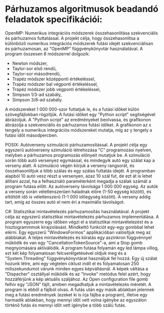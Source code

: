 # Párhuzamos algoritmusok beadandó feladatok specifikációi:

OpenMP: Numerikus integrációs módszerek összehasonlítása szekvenciális és párhuzamos futtatással. A projekt célja, hogy összehasonlítsa a különböző numerikus integrációs módszerek futási idejét szekvenciálisan és párhuzamosan, az "OpenMP" függvénykönyvtár használatával.
A program összesen 8 módszerrel dolgozik:
- Newton módszer,
- Taylor-sor első rendű,
- Taylor-sor másodrendű,
- Trapéz módszer középponti értékeléssel,
- Trapéz módszer bal végponti értékeléssel,
- Trapéz módszer jobb végponti értékeléssel,
- Simpson 1/3-ad szabály,
- Simpson 3/8-ad szabály.

A módszereket 1 000 000-szor futtatjuk le, és a futási időket külön szövegfájlokban rögzítjük. A futási időket egy "Python script" segítségével ábrázoljuk. A "Python script" az eredményeket beolvassa, és grafikonon ábrázolja a szekvenciális és párhuzamos futási időket. A grafikonon az x tengely a numerikus integrációs módszereket mutatja, míg az y tengely a futási időt másodpercben.

POSIX: Autóverseny szimuláció párhuzamosítással. A projekt célja egy egyszerű autóverseny szimuláció létrehozása "C" programozási nyelven, melyben a párhuzamos programozás előnyeit mutatjuk be. A szimuláció során több autó versenyez egymással, és mindegyik autó egy szálat kap a verseny alatt. A szimuláció végén kiírjuk a verseny rangsorát, és összehasonlítjuk a több szálas és egy szálas futtatás idejét. A programban alapból 10 autó vesz részt a versenyen, azaz 10 szál fut, de ezt át is lehet állítani azzal, ha a felhasználó paraméterként megadja a szálak számát a program futása előtt. Az autóverseny távolsága 1 000 000 egység. Az autók a verseny során véletlenszerűen haladnak előre (1-50 egység között), és eltöltött idő is véletlenszerű (1-1 000 időegység között). A verseny addig tart, amíg az összes autó el nem éri a maximális távolságot.

C#: Statisztikai mintavételezés párhuzamosítás használatával.
    A projekt célja az egyszerű statisztikai mintavételezés párhuzamos implementálása. A program egyszerre egy időben végzi el a statisztikai mintavételezést és a
    hisztogrammmok kirajzolásást. Mindkettő funkciót egy-egy gombbal lehet elérni. Egy egyszerű "WindowsFormos" applikációban valósítjuk meg az alábbiakat. A teljes mintavételezés és kiíratás egy aszinkron függvénnyel működik és van egy
    "CancellationTokenSource"-a, ami a Stop gomb megnyomására aktiválódik. A program futása folyamán egy led lámpa villog, ezt két kép folyamatosan felcserélgetésével
    oldjuk meg és a "System.Threading" függvénykönyvtárat használjuk fel hozzá. Egy új szálat hozunk létre, ami egy végtelen ciklust indít el és folyamatosan 250
    miliszekundumot várunk minden egyes képváltásnál. A képek váltása a "Dispacher" osztállyal működik és az "Invoke" metódus felel azért, hogy hozzáférjünk a kép aktuális száljához. Az Open configuration file gomb felhív egy "JSON" fájlt, amiben megadhatjuk a mintavételezés méretét. A program is ebből a fájlból olvas. A futás után egy másik ablakban jelennek meg a futási eredmények (ezeket ki is írja fájlba a program), illetve egy harmadik ablakban, hogy mennyi időt vett volna igénybe az egyszálon történő futás és mennyi időt vett igénybe a több szálú futás.

